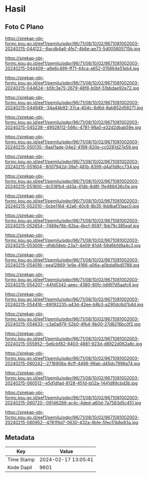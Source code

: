 # Hasil

## Foto C Plano

https://sirekap-obj-formc.kpu.go.id/eef1/pemilu/pdpr/96/71/08/10/02/9671081002003-20240215-044122--6acdb4a6-4fe7-4b6e-ae73-5d005805715b.jpg

https://sirekap-obj-formc.kpu.go.id/eef1/pemilu/pdpr/96/71/08/10/02/9671081002003-20240215-044409--a9e6c499-ff71-44ca-a652-015664e51eb4.jpg

https://sirekap-obj-formc.kpu.go.id/eef1/pemilu/pdpr/96/71/08/10/02/9671081002003-20240215-044624--b5fc3e75-2679-48f8-b0bf-51bbdae92e72.jpg

https://sirekap-obj-formc.kpu.go.id/eef1/pemilu/pdpr/96/71/08/10/02/9671081002003-20240215-044949--34a44b92-37ca-404c-8d6d-8ab852d59271.jpg

https://sirekap-obj-formc.kpu.go.id/eef1/pemilu/pdpr/96/71/08/10/02/9671081002003-20240215-045238--49028112-566c-4781-98a0-e32d2dbab59e.jpg

https://sirekap-obj-formc.kpu.go.id/eef1/pemilu/pdpr/96/71/08/10/02/9671081002003-20240215-050135--8aa11ade-04e2-4199-820e-cc0281d27e59.jpg

https://sirekap-obj-formc.kpu.go.id/eef1/pemilu/pdpr/96/71/08/10/02/9671081002003-20240215-051604--8007942d-39a1-481b-8399-d4a11d8cc734.jpg

https://sirekap-obj-formc.kpu.go.id/eef1/pemilu/pdpr/96/71/08/10/02/9671081002003-20240215-051800--dc518fb4-dd3a-41db-8d8f-1fe488436c0e.jpg

https://sirekap-obj-formc.kpu.go.id/eef1/pemilu/pdpr/96/71/08/10/02/9671081002003-20240215-052010--0cbe1164-42a6-40c8-8b35-9ddbaf31aac0.jpg

https://sirekap-obj-formc.kpu.go.id/eef1/pemilu/pdpr/96/71/08/10/02/9671081002003-20240215-052654--7489e76b-82ba-4bcf-9597-1bb79c385eaf.jpg

https://sirekap-obj-formc.kpu.go.id/eef1/pemilu/pdpr/96/71/08/10/02/9671081002003-20240215-053006--dfdb58eb-23a7-4e09-81d4-59d6bfd9a4c3.jpg

https://sirekap-obj-formc.kpu.go.id/eef1/pemilu/pdpr/96/71/08/10/02/9671081002003-20240215-054016--eea12869-1e9a-4166-a06a-a0bda6bd0788.jpg

https://sirekap-obj-formc.kpu.go.id/eef1/pemilu/pdpr/96/71/08/10/02/9671081002003-20240215-054207--44fd5342-aeec-4380-80fc-b66f7d5aafc6.jpg

https://sirekap-obj-formc.kpu.go.id/eef1/pemilu/pdpr/96/71/08/10/02/9671081002003-20240215-054416--49092235-a43d-42ee-b8b3-a290dc6d7b4d.jpg

https://sirekap-obj-formc.kpu.go.id/eef1/pemilu/pdpr/96/71/08/10/02/9671081002003-20240215-054633--c3a0a979-52b0-4fb4-9b00-27d8216bc0f2.jpg

https://sirekap-obj-formc.kpu.go.id/eef1/pemilu/pdpr/96/71/08/10/02/9671081002003-20240215-055952--5e6cbf82-8403-4881-923d-d8922d062a8c.jpg

https://sirekap-obj-formc.kpu.go.id/eef1/pemilu/pdpr/96/71/08/10/02/9671081002003-20240215-060242--2716908a-8cff-4496-99ab-d45dc7996a74.jpg

https://sirekap-obj-formc.kpu.go.id/eef1/pemilu/pdpr/96/71/08/10/02/9671081002003-20240215-060512--e5d1dfad-8128-451d-b02a-1441d89cbd3b.jpg

https://sirekap-obj-formc.kpu.go.id/eef1/pemilu/pdpr/96/71/08/10/02/9671081002003-20240215-060720--09146289-ac4c-4ded-a60d-7a7583d5c451.jpg

https://sirekap-obj-formc.kpu.go.id/eef1/pemilu/pdpr/96/71/08/10/02/9671081002003-20240215-060952--4781f9d7-0630-432a-9bfe-5fec51b8e83a.jpg


## Metadata

| Key        | Value               |
| ---------- | ------------------- |
| Time Stamp | 2024-02-17 13:05:41 |
| Kode Dapil | 9601                |



